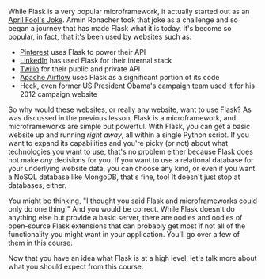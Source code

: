 [//]: # (https://web.archive.org/web/20110904053655/http://denied.immersedcode.org/)
[//]: # (https://www.quora.com/What-challenges-has-Pinterest-encountered-with-Flask?share=1)
[//]: # (https://www.quora.com/What-is-the-largest-site-created-using-Flask?share=1)

While Flask is a very popular microframework, it actually started out as an <a href="https://web.archive.org/web/20110904053655/http://denied.immersedcode.org/" target="_blank">April Fool's Joke</a>. Armin Ronacher took that joke as a challenge and so began a journey that has made Flask what it is today. It's become so popular, in fact, that it's been used by websites such as:

- <a href="https://www.pinterest.com/" target="_blank">Pinterest</a> uses Flask to power their API
- <a href="https://www.linkedin.com/" target="_blank">LinkedIn</a> has used Flask for their internal stack
- <a href="https://www.twilio.com/" target="_blank">Twilio</a> for their public and private API
- <a href="https://airflow.apache.org/" target="_blank">Apache Airflow</a> uses Flask as a significant portion of its code
- Heck, even former US President Obama's campaign team used it for his 2012 campaign website


[//]: # (Lyft's backend? Patreon?)
[//]: # (Yes, add Patreon: https://github.com/Patreon/patreon-python)
[//]: # (Plotly, of course!)


So why would these websites, or really any website, want to use Flask? As was discussed in the previous lesson, Flask is a microframework, and microframeworks are simple but powerful. With Flask, you can get a basic website up and running *right away*, all within a single Python script. If you want to expand its capabilities and you're picky (or not) about what technologies you want to use, that's no problem either because Flask does not make *any* decisions for you. If you want to use a relational database for your underlying website data, you can choose any kind, or even if you want a NoSQL database like MongoDB, that's fine, too! It doesn't just stop at databases, either.

You might be thinking, "I thought you said Flask and microframeworks could only do one thing!" And you would be correct. While Flask doesn't do anything else but provide a basic server, there are oodles and oodles of open-source Flask extensions that can probably get most if not all of the functionality you might want in your application. You'll go over a few of them in this course.

Now that you have an idea what Flask is at a high level, let's talk more about what you should expect from this course.